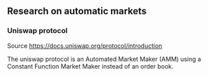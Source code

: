 ## Research on automatic markets



### Uniswap protocol
Source https://docs.uniswap.org/protocol/introduction

The uniswap protocol is an Automated Market Maker (AMM) using a Constant Function Market Maker instead of an order book.
